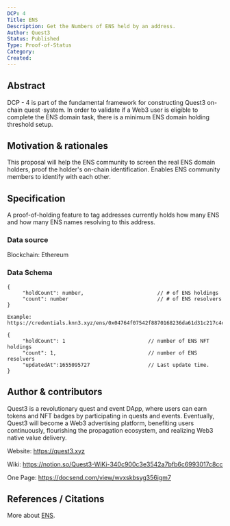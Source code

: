 ```yaml
---
DCP: 4
Title: ENS
Description: Get the Numbers of ENS held by an address.
Author: Quest3
Status: Published
Type: Proof-of-Status
Category: 
Created: 
---
```


## Abstract

DCP - 4 is part of the fundamental framework for constructing Quest3 on-chain quest ·system. In order to validate if a Web3 user is eligible to complete the ENS domain task, there is a minimum ENS domain holding threshold setup.

## Motivation & rationales

This proposal will help the ENS community to screen the real ENS domain holders, proof the holder's on-chain identification. Enables ENS community members to identify with each other.

## Specification

A proof-of-holding feature to tag addresses currently holds how many ENS and how many ENS names resolving to this address. 

### Data source

Blockchain: Ethereum

### Data Schema
```
{
     "holdCount": number,                        // # of ENS holdings
     "count": number                             // # of ENS resolvers
}

Example:
https://credentials.knn3.xyz/ens/0x04764f07542f8870168236da61d31c217c4cbc56

{
     "holdCount": 1                           // number of ENS NFT holdings
     "count": 1,                              // number of ENS resolvers
     "updatedAt":1655095727                   // Last update time.
}
```
## Author & contributors

Quest3 is a revolutionary quest and event DApp, where users can earn tokens and NFT badges by participating in quests and events. Eventually, Quest3 will become a Web3 advertising platform, benefiting users continuously, flourishing the propagation ecosystem, and realizing Web3 native value delivery.

Website: https://quest3.xyz 

Wiki: https://notion.so/Quest3-WiKi-340c900c3e3542a7bfb6c6993017c8cc

One Page: https://docsend.com/view/wvxskbsyg356igm7

## References / Citations

More about [ENS](https://docs.ens.domains/).
